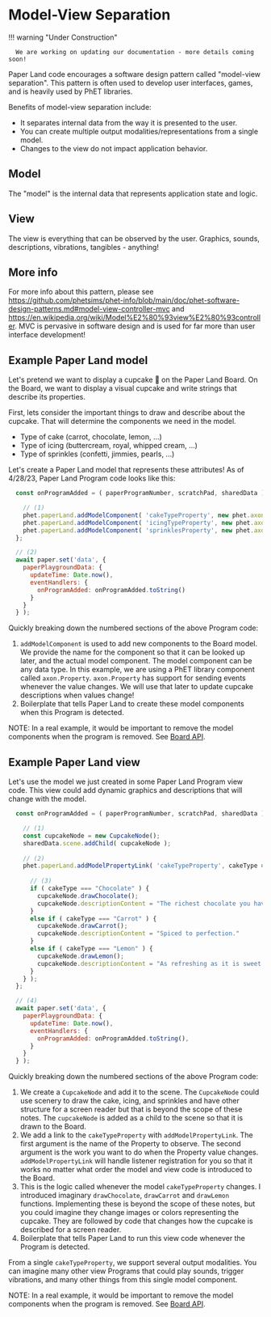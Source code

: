 # Model-View Separation

!!! warning "Under Construction" 
      
      We are working on updating our documentation - more details coming soon!

Paper Land code encourages a software design pattern called "model-view separation". This pattern
is often used to develop user interfaces, games, and is heavily used by PhET libraries.

Benefits of model-view separation include:

- It separates internal data from the way it is presented to the user.
- You can create multiple output modalities/representations from a single model.
- Changes to the view do not impact application behavior.

## Model

The "model" is the internal data that represents application state and logic.

## View

The view is everything that can be observed by the user. Graphics, sounds, descriptions, vibrations, tangibles -
anything!

## More info

For more info about this pattern, please
see https://github.com/phetsims/phet-info/blob/main/doc/phet-software-design-patterns.md#model-view-controller-mvc
and https://en.wikipedia.org/wiki/Model%E2%80%93view%E2%80%93controller. MVC is pervasive in software design and is used
for far more than user interface development!

## Example Paper Land model

Let's pretend we want to display a cupcake 🧁 on the Paper Land Board. On the Board, we want to display a visual
cupcake and write strings that describe its properties.

First, lets consider the important things to draw and describe about the cupcake. That will determine the components we
need in the model.

- Type of cake (carrot, chocolate, lemon, ...)
- Type of icing (buttercream, royal, whipped cream, ...)
- Type of sprinkles (confetti, jimmies, pearls, ...)

Let's create a Paper Land model that represents these attributes! As of 4/28/23, Paper Land Program code looks like
this:

```js
  const onProgramAdded = ( paperProgramNumber, scratchPad, sharedData ) => {

    // (1)
    phet.paperLand.addModelComponent( 'cakeTypeProperty', new phet.axon.Property( "Chocolate" ) );
    phet.paperLand.addModelComponent( 'icingTypeProperty', new phet.axon.Property( "Buttercream" ) );
    phet.paperLand.addModelComponent( 'sprinklesProperty', new phet.axon.Property( "Confetti" ) ); 
  };

  // (2)
  await paper.set('data', {
    paperPlaygroundData: {
      updateTime: Date.now(),
      eventHandlers: {
        onProgramAdded: onProgramAdded.toString()
      }
    }
  } );
```

Quickly breaking down the numbered sections of the above Program code:

1) `addModelComponent` is used to add new components to the Board model. We provide the name for the component so that
   it can be looked up later, and the actual model component. The model component can be any data type. In this example,
   we are using a PhET library component called `axon.Property`. `axon.Property` has support for sending events
   whenever the value changes. We will use that later to update cupcake descriptions when values change!
2) Boilerplate that tells Paper Land to create these model components when this Program is detected.

NOTE: In a real example, it would be important to remove the model components when the program is removed. See
[Board API](https://github.com/phetsims/paper-land/blob/main/docs/use/board-api.md).

## Example Paper Land view

Let's use the model we just created in some Paper Land Program view code. This view could add dynamic graphics and
descriptions that will change with the model.

```js
  const onProgramAdded = ( paperProgramNumber, scratchPad, sharedData ) => {

    // (1)
    const cupcakeNode = new CupcakeNode(); 
    sharedData.scene.addChild( cupcakeNode );
    
    // (2)
    phet.paperLand.addModelPropertyLink( 'cakeTypeProperty', cakeType => {
    
      // (3)
      if ( cakeType === "Chocolate" ) {
        cupcakeNode.drawChocolate();
        cupcakeNode.descriptionContent = "The richest chocolate you have ever tasted."
      }
      else if ( cakeType === "Carrot" ) {
        cupcakeNode.drawCarrot();
        cupcakeNode.descriptionContent = "Spiced to perfection."
      }
      else if ( cakeType === "Lemon" ) {
        cupcakeNode.drawLemon();
        cupcakeNode.descriptionContent = "As refreshing as it is sweet."
      }
    } );
  };

  // (4)
  await paper.set('data', {
    paperPlaygroundData: {
      updateTime: Date.now(),
      eventHandlers: {
        onProgramAdded: onProgramAdded.toString(),
      }
    }
  } );
```

Quickly breaking down the numbered sections of the above Program code:

1) We create a `CupcakeNode` and add it to the scene. The `CupcakeNode` could use scenery to draw the cake, icing, and
   sprinkles and have other structure for a screen reader but that is beyond the scope of these notes. The `cupcakeNode`
   is added as a child to the scene so that it is drawn to the Board.
2) We add a link to the `cakeTypeProperty` with `addModelPropertyLink`. The first argument is the name of the Property
   to observe. The second argument is the work you want to do when the Property value changes. `addModelPropertyLink`
   will handle listener registration for you so that it works no matter what order the model and view code is introduced
   to the Board.
3) This is the logic called whenever the model `cakeTypeProperty` changes. I introduced
   imaginary `drawChocolate`, `drawCarrot` and `drawLemon` functions. Implementing these is beyond the scope of these
   notes, but you could imagine they change images or colors representing the cupcake. They are followed by code
   that changes how the cupcake is described for a screen reader.
4) Boilerplate that tells Paper Land to run this view code whenever the Program is detected.

From a single `cakeTypeProperty`, we support several output modalities. You can imagine many other view
Programs that could play sounds, trigger vibrations, and many other things from this single model component.

NOTE: In a real example, it would be important to remove the model components when the program is removed. See
[Board API](https://github.com/phetsims/paper-land/blob/main/docs/use/board-api.md).